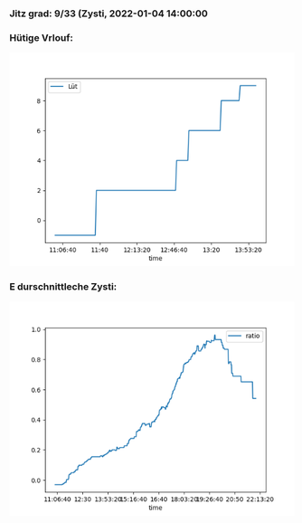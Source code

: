 ### Jitz grad: 9/33 (Zysti, 2022-01-04 14:00:00

### Hütige Vrlouf:
![Graph](Today.png)

### E durschnittleche Zysti:
![Graph](Zysti.png)